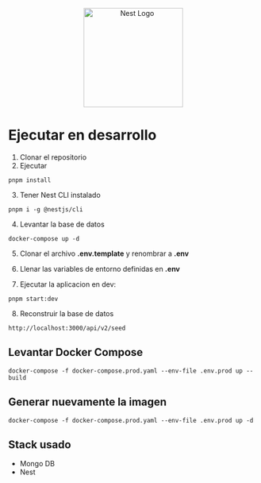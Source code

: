 <p align="center">
  <a href="http://nestjs.com/" target="blank"><img src="https://nestjs.com/img/logo-small.svg" width="200" alt="Nest Logo" /></a>
</p>

# Ejecutar en desarrollo

1. Clonar el repositorio
2. Ejecutar
````
pnpm install
````
3. Tener Nest CLI instalado
```
pnpm i -g @nestjs/cli
```
4. Levantar la base de datos
```
docker-compose up -d
```

5. Clonar el archivo __.env.template__ y renombrar a __.env__ 

6. Llenar las variables de entorno definidas en __.env__

7. Ejecutar la aplicacion en dev: 
```
pnpm start:dev
```

8. Reconstruir la base de datos
```
http://localhost:3000/api/v2/seed
```

##  Levantar Docker Compose
```
docker-compose -f docker-compose.prod.yaml --env-file .env.prod up --build
```

## Generar nuevamente la imagen 
```
docker-compose -f docker-compose.prod.yaml --env-file .env.prod up -d
```

## Stack usado
* Mongo DB
* Nest